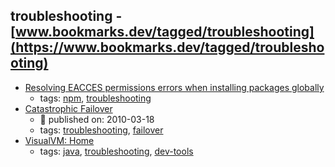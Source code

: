 troubleshooting - [www.bookmarks.dev/tagged/troubleshooting](https://www.bookmarks.dev/tagged/troubleshooting)
---
* [Resolving EACCES permissions errors when installing packages globally](https://docs.npmjs.com/resolving-eacces-permissions-errors-when-installing-packages-globally)
    * tags: [npm](../tags/npm.md), [troubleshooting](../tags/troubleshooting.md)
* [Catastrophic Failover](https://martinfowler.com/bliki/CatastrophicFailover.html)
    * :calendar: published on: 2010-03-18
    * tags: [troubleshooting](../tags/troubleshooting.md), [failover](../tags/failover.md)
* [VisualVM: Home](https://visualvm.github.io/)
    * tags: [java](../tags/java.md), [troubleshooting](../tags/troubleshooting.md), [dev-tools](../tags/dev-tools.md)
